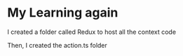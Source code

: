 # My Learning again

I created a folder called Redux to host all the context code

Then, I created the action.ts folder
